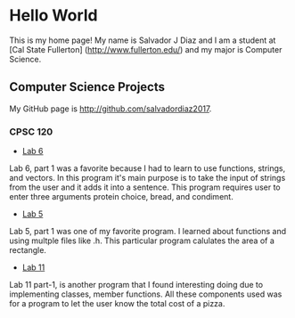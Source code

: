 # Hello World 

This is my home page! My name is Salvador J Diaz and I am a student at [Cal State Fullerton] (http://www.fullerton.edu/) and my major is Computer Science.

## Computer Science Projects 

My GitHub page is http://github.com/salvadordiaz2017.

### CPSC 120

* [Lab 6](https://github.com/cpsc-fall-2023/cpsc-120-lab-06-sal-diaz/blob/main/part-1/sandwich.cc)

Lab 6, part 1 was a favorite because I had to learn to use functions, strings, and vectors. In this program it's main purpose is to take the input of strings from the user and it adds it into a sentence. This program requires user to enter three arguments protein choice, bread, and condiment.

* [Lab 5](https://github.com/cpsc-fall-2023/cpsc-120-lab-05-sal-diaz-dat-nguyen/blob/main/part-1/rectarea.cc)

Lab 5, part 1 was one of my favorite program. I learned about functions and using multple files like .h. This particular program calulates the area of a rectangle. 

* [Lab 11](https://github.com/cpsc-fall-2023/cpsc-120-lab-11-sal-d/tree/main/part-1)

Lab 11 part-1, is another program that I found interesting doing due to implementing classes, member functions. All these components used was for a program to let the user know the total cost of a pizza. 
